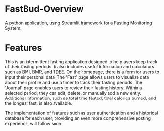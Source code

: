 # FastBud-Overview 
A python application, using Streamlit framework for a Fasting Monitoring System.
# Features 
This is an intermittent fasting application designed to help users keep track of their fasting periods. It also includes useful information and calculators such as BMI, BMR, and TDEE.
On the homepage, there is a form for users to input their personal data. The 'Fast' page allows users to visualize data about their profile and use a timer to track their fasting periods.
The 'Journal' page enables users to review their fasting history. Within a selected period, they can edit, delete, or manually add a new entry. Additional information, such as total time fasted, total calories burned, and the longest fast, is also available.

The implementation of features such as user authentication and a historical database for each user, providing an even more comprehensive posting experience, will follow soon.
